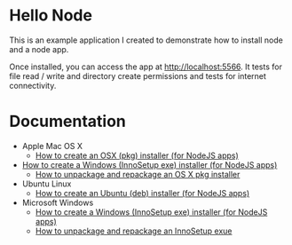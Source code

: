 Hello Node
===

This is an example application I created to demonstrate how to install node and a node app.

Once installed, you can access the app at <http://localhost:5566>.
It tests for file read / write and directory create permissions and tests for internet connectivity.

Documentation
===

  * Apple Mac OS X
    * [How to create an OSX (pkg) installer (for NodeJS apps)](how-to-create-an-osx-pkg-installer.html)
  * [How to create a Windows (InnoSetup exe) installer (for NodeJS apps)](how-to-create-an-innosetup-installer.html)
    * [How to unpackage and repackage an OS X pkg installer](http://blog.coolaj86.com/articles/how-to-unpackage-and-repackage-pkg-osx.html)
  * Ubuntu Linux
    * [How to create an Ubuntu (deb) installer (for NodeJS apps)](how-to-create-a-debian-installer.html)
  * Microsoft Windows
    * [How to create a Windows (InnoSetup exe) installer (for NodeJS apps)](how-to-create-an-innosetup-installer.html)
    * [How to unpackage and repackage an InnoSetup exue](http://blog.coolaj86.com/articles/how-to-unpackage-and-repackage-an-innosetup-exe.html)
